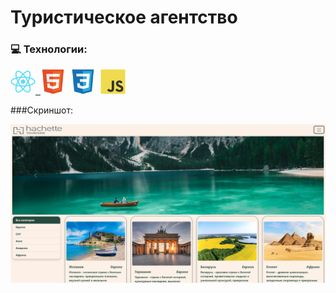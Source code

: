 # Туристическое агентство

### 💻 Технологии:

<div>
  <a href="#">
    <img src="https://github.com/devicons/devicon/blob/master/icons/react/react-original.svg" title="git" alt="git" width="40" height="40"/>&nbsp
  </a>
  <img src="https://github.com/devicons/devicon/blob/master/icons/html5/html5-original.svg" title="html5" alt="html5" width="40" height="40"/>&nbsp
  <img src="https://github.com/devicons/devicon/blob/master/icons/css3/css3-original.svg" title="css3" alt="css" width="40" height="40"/>&nbsp
  <img src="https://github.com/devicons/devicon/blob/master/icons/javascript/javascript-original.svg" title="javascript" alt="javascript" width="40" height="40"/>&nbsp
</div>

###Скриншот:
<div>
  <img src="https://github.com/qruff/travelagencycours/blob/project/images/screen1.png" alt="screen">
</div>
